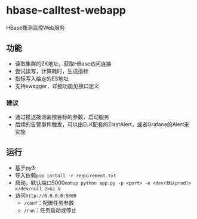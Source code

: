 # hbase-calltest-webapp
HBase拨测监控Web服务

## 功能

* 读取集群的ZK地址，获取HBase访问连接
* 尝试读写，计算耗时，生成指标
* 指标写入给定的ES地址
* 支持swagger，详细功能见接口定义
  
### 建议

* 通过推送拨测监控目标的参数，启动服务
* 后续的告警事件触发，可以由ELK配套的ElastAlert，或者Grafana的Alert来实施

## 运行

* 基于py3
* 导入依赖`pip install -r requirement.txt`
* 启动，默认端口5000`nohup python app.py -p <port> -e <dev(默认prod)> >/dev/null 2>&1 &`
* 访问`http://0.0.0.0:5000`
  * `/conf`：配置任务参数
  * `/run`：任务启动或停止